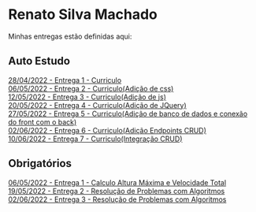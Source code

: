 # Renato Silva Machado
Minhas entregas estão definidas aqui:
## Auto Estudo
<a href="https://github.com/Lederback/modulo2/tree/main/03_AUT_EST_ENTREGA/Semana%202/Atividade-Semana_2-Modulo_2"> 28/04/2022 - Entrega 1 - Curriculo</a> <br>
<a href="https://github.com/Lederback/modulo2/tree/main/03_AUT_EST_ENTREGA/Semana%203/Atividade-Curriculo-Semana_3-Modulo_2"> 06/05/2022 - Entrega 2 - Curriculo(Adição de css)</a><br>
<a href="https://github.com/Lederback/modulo2/tree/main/03_AUT_EST_ENTREGA/Semana%204/Atividade-Curriculo-Semana_4-Modulo_2"> 12/05/2022 - Entrega 3 - Curriculo(Adição de js)</a><br>
<a href="https://github.com/Lederback/modulo2/tree/main/03_AUT_EST_ENTREGA/Semana%205/Atividade-Curriculo-Semana_5-Modulo_2"> 20/05/2022 - Entrega 4 - Curriculo(Adição de JQuery)</a><br>
<a href="https://github.com/Lederback/modulo2/tree/main/03_AUT_EST_ENTREGA/Semana%206/Atividade-Curriculo-Semana_6-Modulo_2"> 27/05/2022 - Entrega 5 - Curriculo(Adição de banco de dados e conexão do front com o back)</a><br>
<a href="https://github.com/Lederback/modulo2/tree/main/03_AUT_EST_ENTREGA/Semana%207/Atividade-Curriculo-Semana_7-Modulo_2"> 02/06/2022 - Entrega 6 - Curriculo(Adição Endpoints CRUD)</a><br>
<a href="https://github.com/Lederback/modulo2/tree/main/03_AUT_EST_ENTREGA/Semana%208/Atividade-Curriculo-Semana_8-Modulo_2"> 10/06/2022 - Entrega 7 - Curriculo(Integração CRUD)</a>

## Obrigatórios
<a href="https://github.com/Lederback/modulo2/tree/main/04_AUT_EST_EX_OBRIGATORIOS/Semana%203/Atividade-Javascript-Semana_3-Modulo_2"> 06/05/2022 - Entrega 1 - Calculo Altura Máxima e Velocidade Total</a><br>
<a href="https://github.com/Lederback/modulo2/tree/main/04_AUT_EST_EX_OBRIGATORIOS/Semana%205/Atividade-Semana_5-Modulo_2"> 19/05/2022 - Entrega 2 - Resolução de Problemas com Algoritmos</a><br>
<a href="https://github.com/Lederback/modulo2/tree/main/04_AUT_EST_EX_OBRIGATORIOS/Semana%207/Atividade-Semana_7-Modulo_2"> 02/06/2022 - Entrega 3 - Resolução de Problemas com Algoritmos</a>

